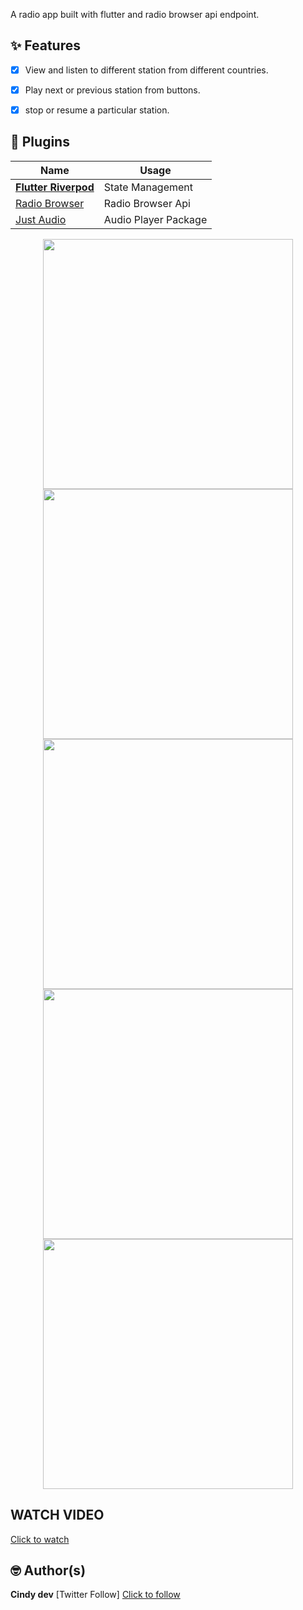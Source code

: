 A radio app built with flutter and radio browser api endpoint.

## ✨ Features

- [x] View and listen to different station from different countries.
- [x] Play next or previous station from buttons.
- [x] stop or resume a particular station.



## 🔌 Plugins

| Name                                                                  | Usage                                               |
| --------------------------------------------------------------------- | --------------------------------------------------- |
| [**Flutter Riverpod**](https://pub.dev/packages/flutter_riverpod)     | State Management
| [Radio Browser](http://all.api.radio-browser.info/)                   | Radio Browser Api
| [Just Audio](https://pub.dev/packages/just_audio)                     | Audio Player Package


<p align="center">
    <img src="asset\image\screenshot\s1.png" width="400">
    <img src="asset\image\screenshot\s2.png" width="400">
    <img src="asset\image\screenshot\s3.png" width="400">
    <img src="asset\image\screenshot\s4.png" width="400">
    <img src="asset\image\screenshot\s5.png" width="400">
   </p>

## WATCH VIDEO
<a href= 'https://drive.google.com/file/d/1XenzrxqEd6fKm7CkL_KNtUupI95wv1vk/view?usp=share_link'> Click to watch </a>

## 🤓 Author(s)
**Cindy dev**
[Twitter Follow] <a href= "https://twitter.com/cindyDev_"> Click to follow </a>
